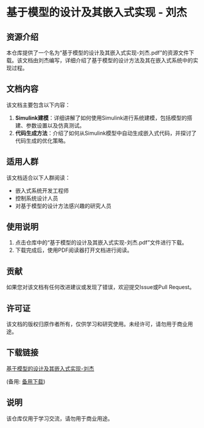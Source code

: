 # 基于模型的设计及其嵌入式实现 - 刘杰

## 资源介绍

本仓库提供了一个名为“基于模型的设计及其嵌入式实现-刘杰.pdf”的资源文件下载。该文档由刘杰编写，详细介绍了基于模型的设计方法及其在嵌入式系统中的实现过程。

## 文档内容

该文档主要包含以下内容：

1. **Simulink建模**：详细讲解了如何使用Simulink进行系统建模，包括模型的搭建、参数设置以及仿真测试。
2. **代码生成方法**：介绍了如何从Simulink模型中自动生成嵌入式代码，并探讨了代码生成的优化策略。

## 适用人群

该文档适合以下人群阅读：

- 嵌入式系统开发工程师
- 控制系统设计人员
- 对基于模型的设计方法感兴趣的研究人员

## 使用说明

1. 点击仓库中的“基于模型的设计及其嵌入式实现-刘杰.pdf”文件进行下载。
2. 下载完成后，使用PDF阅读器打开文档进行阅读。

## 贡献

如果您对该文档有任何改进建议或发现了错误，欢迎提交Issue或Pull Request。

## 许可证

该文档的版权归原作者所有，仅供学习和研究使用。未经许可，请勿用于商业用途。

## 下载链接
[基于模型的设计及其嵌入式实现-刘杰](https://pan.quark.cn/s/7e9b93a34878) 

(备用: [备用下载](https://pan.baidu.com/s/1DBCl2LdI6aNwE1xlTVVywA?pwd=1234))

## 说明

该仓库仅用于学习交流，请勿用于商业用途。
